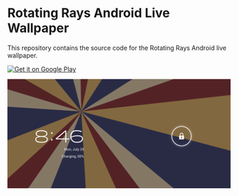 # Rotating Rays Android Live Wallpaper

This repository contains the source code for the Rotating Rays Android live wallpaper.

<a href="https://play.google.com/store/apps/details?id=de.pnpq.rotatingrays">
  <img alt="Get it on Google Play"
       src="https://developer.android.com/images/brand/en_generic_rgb_wo_60.png" />
</a>

![](https://raw.githubusercontent.com/positive-infinity/rotatingrays/master/ext/images/featuregraphic/featuregraphic.png)
